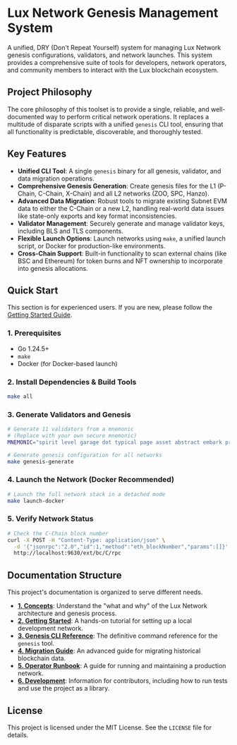 # Lux Network Genesis Management System

A unified, DRY (Don't Repeat Yourself) system for managing Lux Network genesis configurations, validators, and network launches. This system provides a comprehensive suite of tools for developers, network operators, and community members to interact with the Lux blockchain ecosystem.

## Project Philosophy

The core philosophy of this toolset is to provide a single, reliable, and well-documented way to perform critical network operations. It replaces a multitude of disparate scripts with a unified `genesis` CLI tool, ensuring that all functionality is predictable, discoverable, and thoroughly tested.

## Key Features

- **Unified CLI Tool**: A single `genesis` binary for all genesis, validator, and data migration operations.
- **Comprehensive Genesis Generation**: Create genesis files for the L1 (P-Chain, C-Chain, X-Chain) and all L2 networks (ZOO, SPC, Hanzo).
- **Advanced Data Migration**: Robust tools to migrate existing Subnet EVM data to either the C-Chain or a new L2, handling real-world data issues like state-only exports and key format inconsistencies.
- **Validator Management**: Securely generate and manage validator keys, including BLS and TLS components.
- **Flexible Launch Options**: Launch networks using `make`, a unified launch script, or Docker for production-like environments.
- **Cross-Chain Support**: Built-in functionality to scan external chains (like BSC and Ethereum) for token burns and NFT ownership to incorporate into genesis allocations.

## Quick Start

This section is for experienced users. If you are new, please follow the [Getting Started Guide](./2_getting_started.md).

### 1. Prerequisites

- Go 1.24.5+
- `make`
- Docker (for Docker-based launch)

### 2. Install Dependencies & Build Tools

```bash
make all
```

### 3. Generate Validators and Genesis

```bash
# Generate 11 validators from a mnemonic
# (Replace with your own secure mnemonic)
MNEMONIC="spirit level garage dot typical page asset abstract embark primary vendor right" make validators-generate

# Generate genesis configuration for all networks
make genesis-generate
```

### 4. Launch the Network (Docker Recommended)

```bash
# Launch the full network stack in a detached mode
make launch-docker
```

### 5. Verify Network Status

```bash
# Check the C-Chain block number
curl -X POST -H "Content-Type: application/json" \
  -d '{"jsonrpc":"2.0","id":1,"method":"eth_blockNumber","params":[]}' \
  http://localhost:9630/ext/bc/C/rpc
```

## Documentation Structure

This project's documentation is organized to serve different needs.

- **[1. Concepts](./1_concepts.md)**: Understand the "what and why" of the Lux Network architecture and genesis process.
- **[2. Getting Started](./2_getting_started.md)**: A hands-on tutorial for setting up a local development network.
- **[3. Genesis CLI Reference](./3_genesis_cli_reference.md)**: The definitive command reference for the `genesis` tool.
- **[4. Migration Guide](./4_migration_guide.md)**: An advanced guide for migrating historical blockchain data.
- **[5. Operator Runbook](./5_operator_runbook.md)**: A guide for running and maintaining a production network.
- **[6. Development](./6_development.md)**: Information for contributors, including how to run tests and use the project as a library.

## License

This project is licensed under the MIT License. See the `LICENSE` file for details.

